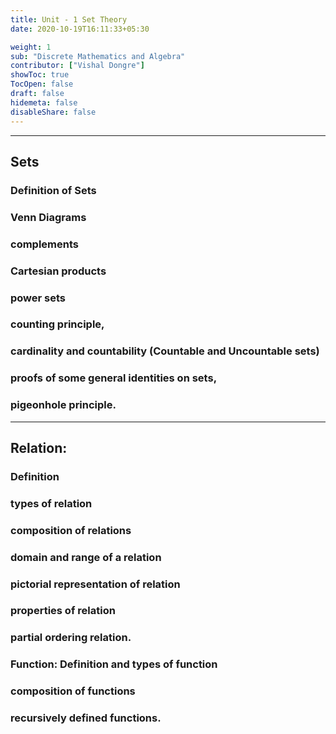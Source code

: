 ```yaml
---
title: Unit - 1 Set Theory
date: 2020-10-19T16:11:33+05:30

weight: 1
sub: "Discrete Mathematics and Algebra"
contributor: ["Vishal Dongre"]
showToc: true
TocOpen: false
draft: false
hidemeta: false
disableShare: false
---
```


---

## Sets

### Definition of Sets

### Venn Diagrams

### complements

### Cartesian products

### power sets

### counting principle,

### cardinality and countability (Countable and Uncountable sets)

### proofs of some general identities on sets,

### pigeonhole principle.

---

## Relation:

### Definition

### types of relation

### composition of relations

### domain and range of a relation

### pictorial representation of relation

### properties of relation

### partial ordering relation.

### Function: Definition and types of function

### composition of functions

### recursively defined functions.
